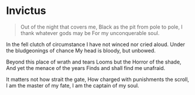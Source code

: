 # Invictus

> Out of the night that covers me,
> Black as the pit from pole to pole,
> I thank whatever gods may be
> For my unconquerable soul.

In the fell clutch of circumstance
I have not winced nor cried aloud.
Under the bludgeonings of chance
My head is bloody, but unbowed.

Beyond this place of wrath and tears
Looms but the Horror of the shade,
And yet the menace of the years
Finds and shall find me unafraid.

It matters not how strait the gate,
How charged with punishments the scroll,
I am the master of my fate,
I am the captain of my soul.

